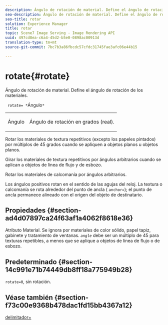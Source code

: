 ```yaml
---
description: Ángulo de rotación de material. Define el ángulo de rotación de los materiales.
seo-description: Ángulo de rotación de material. Define el ángulo de rotación de los materiales.
seo-title: rotar
solution: Experience Manager
title: rotar
topic: Scene7 Image Serving - Image Rendering API
uuid: 497cd8ea-c6a4-45d2-b5e0-0898ac00913d
translation-type: tm+mt
source-git-commit: 7bc7b3a86fbcdc57cfdc31745fae3afc06e44b15

---
```



# rotate{#rotate}

Ángulo de rotación de material. Define el ángulo de rotación de los materiales.

` rotate= *`Ángulo`*`

<table id="simpletable_F1A87ECD86E8429788825374A6882CB9"> 
 <tr class="strow"> 
  <td class="stentry"> <p> <span class="varname"> Ángulo </span> </p> </td> 
  <td class="stentry"> <p>Ángulo de rotación en grados (real). </p> </td> 
 </tr> 
</table>

Rotar los materiales de textura repetitivos (excepto los papeles pintados) por múltiplos de 45 grados cuando se apliquen a objetos planos u objetos planos.

Girar los materiales de textura repetitivos por ángulos arbitrarios cuando se aplican a objetos de línea de flujo y de esbozo.

Rotar los materiales de calcomanía por ángulos arbitrarios.

Los ángulos positivos rotan en el sentido de las agujas del reloj. La textura o calcomanía se rota alrededor del punto de ancla ( `anchor=`); el punto de ancla permanece alineado con el origen del objeto de destinatario.

## Propiedades {#section-ad4d07897ca24f63af1a4062f8618e36}

Atributo Material. Se ignora por materiales de color sólido, papel tapiz, gabinete y tratamiento de ventanas. *`angle`* debe ser un múltiplo de 45 para texturas repetibles, a menos que se aplique a objetos de línea de flujo o de esbozo.

## Predeterminado {#section-14c991e71b74449db8ff18a775949b28}

`rotate=0`, sin rotación.

## Véase también {#section-f73c00e9368b478dac1fd15bb4367a12}

[delimitador=](../../../../../ir-api/http-protocol/image-rendering-api-ref/c-ir-http-protocol-ref/c-ir-http-protocol-command-reference/r-ir-http-anchor.md#reference-d53923d785c9442997dc7f2199524c26)
